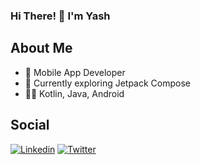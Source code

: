 ### Hi There! 👋 I'm Yash

## About Me
- 📱 Mobile App Developer
- 🚀 Currently exploring Jetpack Compose
- 🧑‍💻 Kotlin, Java, Android


## Social 
[![Linkedin](https://img.shields.io/badge/-LinkedIn-black?style=for-the-badge&logo=Linkedin)](https://www.linkedin.com/in/kurella-yash/)
[![Twitter](https://img.shields.io/badge/-Twitter-black?style=for-the-badge&logo=twitter)](https://twitter.com/yashkurella)

